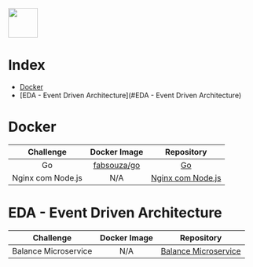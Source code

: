 <img src="https://fullcycle.com.br/wp-content/themes/fullcycle/assets/images/fullcycle-logo.svg" height="60">

# Index
- [Docker](#docker)
- [EDA - Event Driven Architecture](#EDA - Event Driven Architecture)

# Docker

Challenge | Docker Image | Repository
:--: | :--: | :--: 
Go | [fabsouza/go](https://hub.docker.com/r/fabsouza/go) | [Go](https://github.com/fabiopsouza/full-cycle/tree/main/docker/go)
Nginx com Node.js | N/A | [Nginx com Node.js](https://github.com/fabiopsouza/full-cycle/tree/main/docker/nginx-node)

# EDA - Event Driven Architecture

Challenge | Docker Image | Repository
:--: |:------------:| :--: 
Balance Microservice |     N/A      | [Balance Microservice](https://github.com/fabiopsouza/full-cycle/tree/main/13-event-driven-architecture)